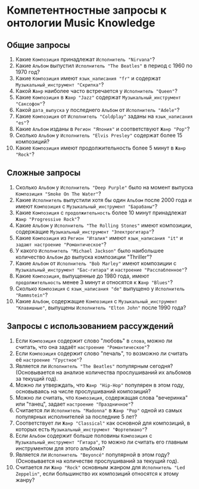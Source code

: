 # Компетентностные запросы к онтологии Music Knowledge

## Общие запросы

1. Какие `Композиция` принадлежат `Исполнитель "Nirvana"`?
2. Какие `Альбом` выпустил `Исполнитель "The Beatles"` в период с 1960 по 1970 год?
3. Какие `Композиция` имеют `язык_написания "fr"` и содержат `Музыкальный_инструмент "Скрипка"`?
4. Какой `Жанр` наиболее часто встречается у `Исполнитель "Queen"`?
5. Какие `Композиция` в `Жанр "Jazz"` содержат `Музыкальный_инструмент "Саксофон"`?
6. Какой `дата_выпуска` у последнего `Альбом` от `Исполнитель "Adele"`?
7. Какие `Композиция` от `Исполнитель "Coldplay"` заданы на `язык_написания "es"`?
8. Какие `Альбом` изданы в `Регион "Япония"` и соответствуют `Жанр "Pop"`?
9. Сколько `Альбом` у `Исполнитель "Elvis Presley"` содержат более 15 композиций?
10. Какие `Композиция` имеют продолжительность более 5 минут в `Жанр "Rock"`?

## Сложные запросы

1. Сколько `Альбом` у `Исполнитель "Deep Purple"` было на момент выпуска `Композиция "Smoke On The Water"`?
2. Какие `Исполнитель` выпустили хотя бы один `Альбом` после 2000 года и имеют `Композиция` с `Музыкальный_инструмент "Барабаны"`?
3. Какие `Композиция` с `продолжительность` более 10 минут принадлежат `Жанр "Progressive Rock"`?
4. Какие `Альбом` у `Исполнитель "The Rolling Stones"` имеют композиции, содержащие `Музыкальный_инструмент "Электрогитара"`?
5. Какие `Композиция` из `Регион "Италия"` имеют `язык_написания "it"` и `задают настроение "Романтическое"`?
6. У какого `Исполнитель "Michael Jackson"` было наибольшее количество `Альбом` до выпуска композиции "Thriller"?
7. Какие `Альбом` от `Исполнитель "Bob Marley"` имеют композиции с `Музыкальный_инструмент "Бас-гитара"` и `настроение "Расслабленное"`?
8. Какие `Композиция`, выпущенные до 1980 года, имеют `продолжительность` менее 3 минут и относятся к `Жанр "Blues"`?
9. Сколько `Композиция` с `язык_написания "de"` выпущено у `Исполнитель "Rammstein"`?
10. Какие `Альбом`, содержащие `Композиция` с `Музыкальный_инструмент "Клавишные"`, выпущены `Исполнитель "Elton John"` после 1990 года?

## Запросы с использованием рассуждений

1. Если `Композиция` содержит слово "любовь" в `слова`, можно ли считать, что она задаёт `настроение "Романтическое"`?
2. Если `Композиция` содержит слово "печаль", то возможно ли считать её `настроение "Грустное"`?
3. Является ли `Исполнитель "The Beatles"` популярным сегодня? (Основывается на анализе количества прослушиваний их альбомов за текущий год).
4. Можно ли утверждать, что `Жанр "Hip-Hop"` популярен в этом году, основываясь на числе прослушиваний композиций?
5. Можно ли считать, что `Композиция`, содержащая слова "вечеринка" или "танец", задает `настроение "Праздничное"`?
6. Считается ли `Исполнитель "Madonna"` в `Жанр "Pop"` одной из самых популярных исполнителей за последние 5 лет?
7. Соответствует ли `Жанр "Classical"` как основной для композиций, в которых есть `Музыкальный_инструмент "Фортепиано"`?
8. Если `Альбом` содержит больше половины `Композиция` с `Музыкальный_инструмент "Гитара"`, то можно ли считать его главным инструментом для этого альбома?
9. Является ли `Исполнитель "Beyoncé"` популярной в этом году? (Основывается на количестве прослушиваний за текущий год).
10. Считается ли `Жанр "Rock"` основным жанром для `Исполнитель "Led Zeppelin"`, если большинство их композиций относятся к этому жанру?

